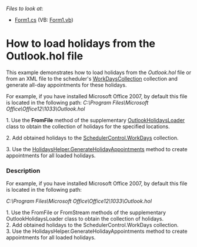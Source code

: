 <!-- default file list -->
*Files to look at*:

* [Form1.cs](./CS/WindowsFormsApplication1/Form1.cs) (VB: [Form1.vb](./VB/WindowsFormsApplication1/Form1.vb))
<!-- default file list end -->
# How to load holidays from the Outlook.hol file


<p>This example demonstrates how to load holidays from the <em>Outlook.hol</em> file or from an XML file to the scheduler's <a href="http://documentation.devexpress.com/#CoreLibraries/clsDevExpressXtraSchedulerWorkDaysCollectiontopic"><u>WorkDaysCollection</u></a> collection and generate all-day appointments for these holidays.</p>
<p>For example, if you have installed Microsoft Office 2007, by default this file is located in the following path: <em>C:\Program Files\Microsoft Office\Office12\1033\Outlook.hol</em></p>
<p>1. Use the <strong>FromFile</strong> method of the supplementary <a href="http://documentation.devexpress.com/#CoreLibraries/clsDevExpressScheduleOutlookHolidaysLoadertopic"><u>OutlookHolidaysLoader</u></a> class to obtain the collection of holidays for the specified locations.</p>
<p>2. Add obtained holidays to the <a href="http://documentation.devexpress.com/#WindowsForms/DevExpressXtraSchedulerSchedulerControl_WorkDaystopic"><u>SchedulerControl.WorkDays</u></a> collection.</p>
<p>3. Use the <a href="http://documentation.devexpress.com/#CoreLibraries/DevExpressXtraSchedulerNativeHolidaysHelper_GenerateHolidayAppointmentstopic"><u>HolidaysHelper.GenerateHolidayAppointments</u></a> method to create appointments for all loaded holidays.</p>


<h3>Description</h3>

<p>For example, if you have installed Microsoft Office 2007, by default this file is located in the following path:</p>
<p><em>C:\Program Files\Microsoft Office\Office12\1033\Outlook.hol</em></p>
<p>1. Use the FromFile or FromStream methods of the supplementary OutlookHolidaysLoader class to obtain the collection of holidays. <br /> 2. Add obtained holidays to the SchedulerControl.WorkDays collection.<br /> 3. Use the HolidaysHelper.GenerateHolidayAppointments method to create appointments for all loaded holidays.</p>

<br/>


